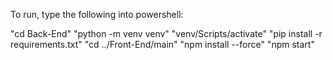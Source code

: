 To run, type the following into powershell:

"cd Back-End"
"python -m venv venv"
"venv/Scripts/activate"
"pip install -r requirements.txt"
"cd ../Front-End/main"
"npm install --force"
"npm start"